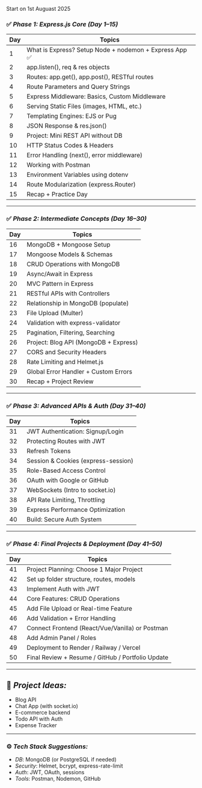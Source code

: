 Start on 1st Auguast 2025

### ✅ *Phase 1: Express.js Core (Day 1–15)*

| Day | Topics                                            |
| --- | ------------------------------------------------- |
| 1   | What is Express? Setup Node + nodemon + Express App   ✅      |
| 2   | app.listen(), req & res objects             |
| 3   | Routes: app.get(), app.post(), RESTful routes |
| 4   | Route Parameters and Query Strings                |
| 5   | Express Middleware: Basics, Custom Middleware     |
| 6   | Serving Static Files (images, HTML, etc.)         |
| 7   | Templating Engines: EJS or Pug                    |
| 8   | JSON Response & res.json()                      |
| 9   | Project: Mini REST API without DB                 |
| 10  | HTTP Status Codes & Headers                       |
| 11  | Error Handling (next(), error middleware)       |
| 12  | Working with Postman                              |
| 13  | Environment Variables using dotenv              |
| 14  | Route Modularization (express.Router)           |
| 15  | Recap + Practice Day                              |

---

### ✅ *Phase 2: Intermediate Concepts (Day 16–30)*

| Day | Topics                                |
| --- | ------------------------------------- |
| 16  | MongoDB + Mongoose Setup              |
| 17  | Mongoose Models & Schemas             |
| 18  | CRUD Operations with MongoDB          |
| 19  | Async/Await in Express                |
| 20  | MVC Pattern in Express                |
| 21  | RESTful APIs with Controllers         |
| 22  | Relationship in MongoDB (populate)    |
| 23  | File Upload (Multer)                  |
| 24  | Validation with express-validator     |
| 25  | Pagination, Filtering, Searching      |
| 26  | Project: Blog API (MongoDB + Express) |
| 27  | CORS and Security Headers             |
| 28  | Rate Limiting and Helmet.js           |
| 29  | Global Error Handler + Custom Errors  |
| 30  | Recap + Project Review                |

---

### ✅ *Phase 3: Advanced APIs & Auth (Day 31–40)*

| Day | Topics                              |
| --- | ----------------------------------- |
| 31  | JWT Authentication: Signup/Login    |
| 32  | Protecting Routes with JWT          |
| 33  | Refresh Tokens                      |
| 34  | Session & Cookies (express-session) |
| 35  | Role-Based Access Control           |
| 36  | OAuth with Google or GitHub         |
| 37  | WebSockets (Intro to socket.io)     |
| 38  | API Rate Limiting, Throttling       |
| 39  | Express Performance Optimization    |
| 40  | Build: Secure Auth System           |

---

### ✅ *Phase 4: Final Projects & Deployment (Day 41–50)*

| Day | Topics                                            |
| --- | ------------------------------------------------- |
| 41  | Project Planning: Choose 1 Major Project          |
| 42  | Set up folder structure, routes, models           |
| 43  | Implement Auth with JWT                           |
| 44  | Core Features: CRUD Operations                    |
| 45  | Add File Upload or Real-time Feature              |
| 46  | Add Validation + Error Handling                   |
| 47  | Connect Frontend (React/Vue/Vanilla) or Postman   |
| 48  | Add Admin Panel / Roles                           |
| 49  | Deployment to Render / Railway / Vercel           |
| 50  | Final Review + Resume / GitHub / Portfolio Update |

---

## 🚀 *Project Ideas:*

* Blog API
* Chat App (with socket.io)
* E-commerce backend
* Todo API with Auth
* Expense Tracker

---

### ⚙ *Tech Stack Suggestions:*

* *DB*: MongoDB (or PostgreSQL if needed)
* *Security*: Helmet, bcrypt, express-rate-limit
* *Auth*: JWT, OAuth, sessions
* *Tools*: Postman, Nodemon, GitHub
